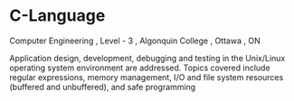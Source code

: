# C-Language
Computer Engineering , Level - 3 , Algonquin College , Ottawa , ON 


Application design, development, debugging and testing in the Unix/Linux operating system environment are addressed. Topics covered include regular expressions, memory management, I/O and file system resources (buffered and unbuffered), and safe programming 
